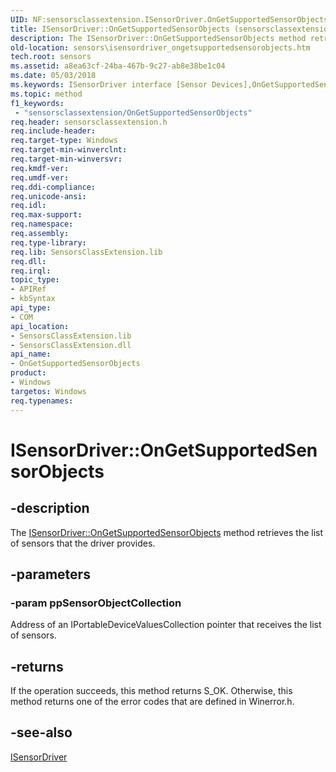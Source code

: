 ```yaml
---
UID: NF:sensorsclassextension.ISensorDriver.OnGetSupportedSensorObjects
title: ISensorDriver::OnGetSupportedSensorObjects (sensorsclassextension.h)
description: The ISensorDriver::OnGetSupportedSensorObjects method retrieves the list of sensors that the driver provides.
old-location: sensors\isensordriver_ongetsupportedsensorobjects.htm
tech.root: sensors
ms.assetid: a8ea63cf-24ba-467b-9c27-ab8e38be1c04
ms.date: 05/03/2018
ms.keywords: ISensorDriver interface [Sensor Devices],OnGetSupportedSensorObjects method, ISensorDriver.OnGetSupportedSensorObjects, ISensorDriver::OnGetSupportedSensorObjects, OnGetSupportedSensorObjects, OnGetSupportedSensorObjects method [Sensor Devices], OnGetSupportedSensorObjects method [Sensor Devices],ISensorDriver interface, sensors.isensordriver_ongetsupportedsensorobjects, sensorsclassextension/ISensorDriver::OnGetSupportedSensorObjects
ms.topic: method
f1_keywords:
 - "sensorsclassextension/OnGetSupportedSensorObjects"
req.header: sensorsclassextension.h
req.include-header: 
req.target-type: Windows
req.target-min-winverclnt: 
req.target-min-winversvr: 
req.kmdf-ver: 
req.umdf-ver: 
req.ddi-compliance: 
req.unicode-ansi: 
req.idl: 
req.max-support: 
req.namespace: 
req.assembly: 
req.type-library: 
req.lib: SensorsClassExtension.lib
req.dll: 
req.irql: 
topic_type:
- APIRef
- kbSyntax
api_type:
- COM
api_location:
- SensorsClassExtension.lib
- SensorsClassExtension.dll
api_name:
- OnGetSupportedSensorObjects
product:
- Windows
targetos: Windows
req.typenames: 
---
```


# ISensorDriver::OnGetSupportedSensorObjects


## -description


The <a href="https://docs.microsoft.com/windows-hardware/drivers/ddi/content/sensorsclassextension/nf-sensorsclassextension-isensordriver-ongetsupportedsensorobjects">ISensorDriver::OnGetSupportedSensorObjects</a> method retrieves the list of sensors that the driver provides.


## -parameters




### -param ppSensorObjectCollection

Address of an IPortableDeviceValuesCollection pointer that receives the list of sensors.


## -returns



If the operation succeeds, this method returns S_OK. Otherwise, this method returns one of the error codes that are defined in Winerror.h.




## -see-also




<a href="https://docs.microsoft.com/windows-hardware/drivers/ddi/content/sensorsclassextension/nn-sensorsclassextension-isensordriver">ISensorDriver</a>
 

 


